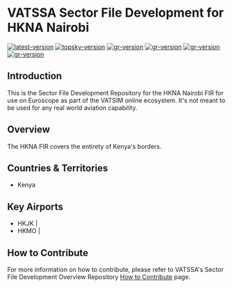 # VATSSA Sector File Development for HKNA Nairobi

[![latest-version](https://img.shields.io/github/v/release/VATSIM-SSA/sectorfile-hkna?include_prereleases)](https://github.com/VATSIM-SSA/sectorfile-hkna/releases) [![topsky-version](https://img.shields.io/badge/TopSky-2.4.1-blue.svg)](https://forum.vatsim-scandinavia.org/t/topsky)
[![gr-version](https://img.shields.io/badge/Ground%20Radar-1.5-blue.svg)](https://forum.vatsim-scandinavia.org/t/ground-radar) [![gr-version](https://img.shields.io/badge/PushbackFlorian-1.1.0-blue.svg)](https://github.com/MorpheusXAUT/PushbackFlorian) [![gr-version](https://img.shields.io/badge/vCH-0.8.4-blue.svg)](https://github.com/DrFreas/VCH) [![gr-version](https://img.shields.io/badge/vFPC-2.1.1-blue.svg)](https://github.com/hpeter2/VFPC)

## Introduction

This is the Sector File Development Repository for the HKNA Nairobi FIR for use on Euroscope as part of the VATSIM online ecosystem. It's not meant to be used for any real world aviation capability.

## Overview

The HKNA FIR covers the entirety of Kenya's borders.

## Countries & Territories

- Kenya

## Key Airports

- HKJK |
- HKMO |

## How to Contribute

For more information on how to contribute, please refer to VATSSA's Sector File Development Overview Repository [How to Contribute](https://github.com/VATSIM-SSA/sectorfile-overview/wiki/How-to-Contribute) page.
